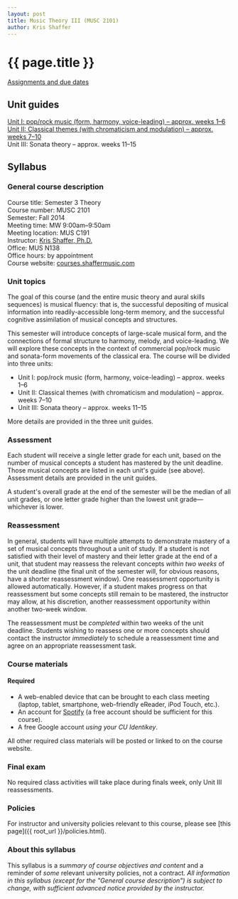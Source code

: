 ```yaml
---
layout: post
title: Music Theory III (MUSC 2101)
author: Kris Shaffer
---
```


# {{ page.title }} #

[Assignments and due dates](mt3-assign.html)

## Unit guides ##

[Unit I: pop/rock music (form, harmony, voice-leading) – approx. weeks 1–6](mt3-unit1.html)  
[Unit II: Classical themes (with chromaticism and modulation) – approx. weeks 7–10](mt3-unit2.html)  
Unit III: Sonata theory – approx. weeks 11–15  


## Syllabus ##

### General course description ###

Course title: Semester 3 Theory  
Course number: MUSC 2101  
Semester: Fall 2014  
Meeting time: MW 9:00am–9:50am  
Meeting location: MUS C191  
Instructor: [Kris Shaffer, Ph.D.](http://kris.shaffermusic.com)  
Office: MUS N138  
Office hours: by appointment  
Course website: [courses.shaffermusic.com](http://courses.shaffermusic.com/)  

### Unit topics ###

The goal of this course (and the entire music theory and aural skills sequences) is musical fluency: that is, the successful depositing of musical information into readily-accessible long-term memory, and the successful cognitive assimilation of musical concepts and structures. 

This semester will introduce concepts of large-scale musical form, and the connections of formal structure to harmony, melody, and voice-leading. We will explore these concepts in the context of commercial pop/rock music and sonata-form movements of the classical era. The course will be divided into three units:

- Unit I: pop/rock music (form, harmony, voice-leading) – approx. weeks 1–6  
- Unit II: Classical themes (with chromaticism and modulation) – approx. weeks 7–10  
- Unit III: Sonata theory – approx. weeks 11–15  

More details are provided in the three unit guides.

### Assessment ###

Each student will receive a single letter grade for each unit, based on the number of musical concepts a student has mastered by the unit deadline. Those musical concepts are listed in each unit's guide (see above). Assessment details are provided in the unit guides.

A student's overall grade at the end of the semester will be the median of all unit grades, or one letter grade higher than the lowest unit grade—whichever is lower.

### Reassessment ###

In general, students will have multiple attempts to demonstrate mastery of a set of musical concepts throughout a unit of study. If a student is not satisfied with their level of mastery and their letter grade at the end of a unit, that student may reassess the relevant concepts *within two weeks* of the unit deadline (the final unit of the semester will, for obvious reasons, have a shorter reassessment window). One reassessment opportunity is allowed automatically. However, if a student makes progress on that reassessment but some concepts still remain to be mastered, the instructor may allow, at his discretion, another reassessment opportunity within another two-week window.

The reassessment must be *completed* within two weeks of the unit deadline. Students wishing to reassess one or more concepts should contact the instructor *immediately* to schedule a reassessment time and agree on an appropriate reassessment task.

### Course materials ###

#### Required ####

- A web-enabled device that can be brought to each class meeting (laptop, tablet, smartphone, web-friendly eReader, iPod Touch, etc.).  
- An account for [Spotify](http://www.spotify.com) (a free account should be sufficient for this course).  
- A free Google account *using your CU Identikey*.  

All other required class materials will be posted or linked to on the course website.

### Final exam ###

No required class activities will take place during finals week, only Unit III reassessments.

### Policies ###

For instructor and university policies relevant to this course, please see [this page]({{ root_url }}/policies.html).

### About this syllabus ###

This syllabus is a *summary of course objectives and content* and a reminder of *some* relevant university policies, not a contract. *All information in this syllabus (except for the "General course description") is subject to change, with sufficient advanced notice provided by the instructor.*
